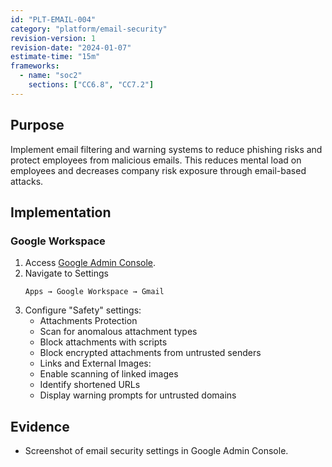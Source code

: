 ```yaml
---
id: "PLT-EMAIL-004"
category: "platform/email-security"
revision-version: 1
revision-date: "2024-01-07"
estimate-time: "15m"
frameworks:
  - name: "soc2"
    sections: ["CC6.8", "CC7.2"]
---
```


## Purpose

Implement email filtering and warning systems to reduce phishing risks and
protect employees from malicious emails. This reduces mental load on employees
and decreases company risk exposure through email-based attacks.

## Implementation

### Google Workspace

1. Access [Google Admin Console](https://admin.google.com).
2. Navigate to Settings
   ```
   Apps → Google Workspace → Gmail
   ```
3. Configure "Safety" settings:
   - Attachments Protection
   - Scan for anomalous attachment types
   - Block attachments with scripts
   - Block encrypted attachments from untrusted senders
   - Links and External Images:
   - Enable scanning of linked images
   - Identify shortened URLs
   - Display warning prompts for untrusted domains

## Evidence

- Screenshot of email security settings in Google Admin Console.
